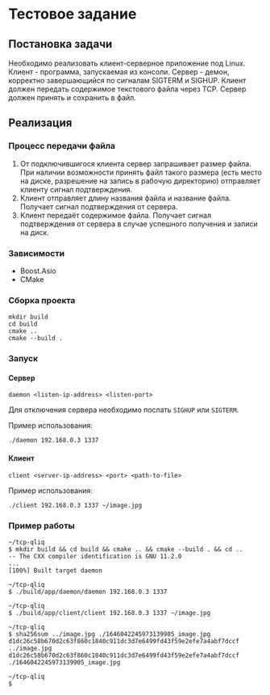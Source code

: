 # Тестовое задание


## Постановка задачи

Необходимо реализовать клиент-серверное приложение под Linux. Клиент - программа, запускаемая из консоли. Сервер - демон, корректно завершающийся по сигналам SIGTERM и SIGHUP. Клиент должен передать содержимое текстового файла через TCP. Сервер должен принять и сохранить в файл.


## Реализация

### Процесс передачи файла

1. От подключившигося клиента сервер запрашивает размер файла. При наличии возможности принять файл такого размера (есть место на диске, разрешение на запись в рабочую директорию) отправляет клиенту сигнал подтверждения.
2. Клиент отправляет длину названия файла и название файла. Получает сигнал подтверждения от сервера.
3. Клиент передаёт содержимое файла. Получает сигнал подтверждения от сервера в случае успешного получения и записи на диск.


### Зависимости

- Boost.Asio
- CMake


### Сборка проекта

```shell
mkdir build
cd build
cmake ..
cmake --build .
```


### Запуск

#### Сервер

```shell
daemon <listen-ip-address> <listen-port>
```
Для отключения сервера необходимо послать `SIGHUP` или `SIGTERM`.

Пример использования:

```shell
./daemon 192.168.0.3 1337
```

#### Клиент

```shell
client <server-ip-address> <port> <path-to-file>
```

Пример использования:

```shell
./client 192.168.0.3 1337 ~/image.jpg
```


### Пример работы
```shell
~/tcp-qliq
$ mkdir build && cd build && cmake .. && cmake --build . && cd ..
-- The CXX compiler identification is GNU 11.2.0
...
[100%] Built target daemon

~/tcp-qliq
$ ./build/app/daemon/daemon 192.168.0.3 1337

~/tcp-qliq
$ ./build/app/client/client 192.168.0.3 1337 ~/image.jpg

~/tcp-qliq
$ sha256sum ../image.jpg ./1646042245973139905_image.jpg
d1dc26c58b670d2c63f860c1840c911dc3d7e6499fd43f59e2efe7a4abf7dccf  ../image.jpg
d1dc26c58b670d2c63f860c1840c911dc3d7e6499fd43f59e2efe7a4abf7dccf  ./1646042245973139905_image.jpg

~/tcp-qliq
$
```
